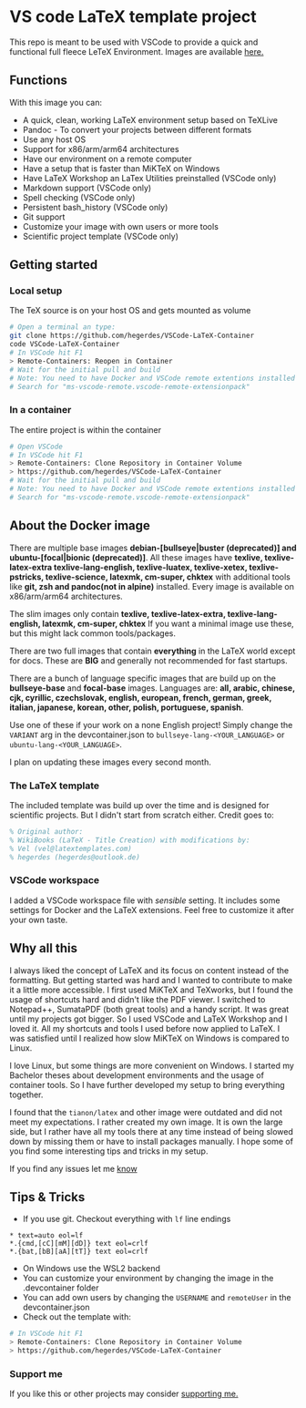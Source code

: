 # VS code LaTeX template project

This repo is meant to be used with VSCode to provide a quick and functional full fleece LeTeX Environment. Images are available [here.](https://hub.docker.com/r/hegerdes/vscode-latex)

## Functions
With this image you can:
 * A quick, clean, working LaTeX environment setup based on TeXLive
 * Pandoc - To convert your projects between different formats
 * Use any host OS
 * Support for x86/arm/arm64 architectures
 * Have our environment on a remote computer
 * Have a setup that is faster than MiKTeX on Windows
 * Have LaTeX Workshop an LaTex Utilities preinstalled (VSCode only)
 * Markdown support (VSCode only)
 * Spell checking (VSCode only)
 * Persistent bash_history (VSCode only)
 * Git support
 * Customize your image with own users or more tools
 * Scientific project template (VSCode only)


## Getting started
### Local setup 
The TeX source is on your host OS and gets mounted as volume
```bash
# Open a terminal an type:
git clone https://github.com/hegerdes/VSCode-LaTeX-Container
code VSCode-LaTeX-Container
# In VSCode hit F1
> Remote-Containers: Reopen in Container
# Wait for the initial pull and build
# Note: You need to have Docker and VSCode remote extentions installed
# Search for "ms-vscode-remote.vscode-remote-extensionpack"
```

### In a container
The entire project is within the container
```bash
# Open VSCode
# In VSCode hit F1
> Remote-Containers: Clone Repository in Container Volume
> https://github.com/hegerdes/VSCode-LaTeX-Container
# Wait for the initial pull and build
# Note: You need to have Docker and VSCode remote extentions installed
# Search for "ms-vscode-remote.vscode-remote-extensionpack"
```

## About the Docker image
There are multiple base images **debian-[bullseye|buster (deprecated)] and ubuntu-[focal|bionic (deprecated)]**. All these images have **texlive, texlive-latex-extra texlive-lang-english, texlive-luatex, texlive-xetex, texlive-pstricks, texlive-science, latexmk, cm-super, chktex** with additional tools like **git, zsh and pandoc(not in alpine)** installed. Every image is available on x86/arm/arm64 architectures.

The slim images only contain **texlive, texlive-latex-extra, texlive-lang-english, latexmk, cm-super, chktex**
If you want a minimal image use these, but this might lack common tools/packages.

There are two full images that contain **everything** in the LaTeX world except for docs. These are **BIG** and generally not recommended for fast startups.

There are a bunch of language specific images that are build up on the **bullseye-base** and **focal-base** images. Languages are: **all, arabic, chinese, cjk, cyrillic, czechslovak, english, european, french, german, greek, italian, japanese, korean, other, polish, portuguese, spanish**.

Use one of these if your work on a none English project! Simply change the `VARIANT` arg in the devcontainer.json to `bullseye-lang-<YOUR_LANGUAGE>` or `ubuntu-lang-<YOUR_LANGUAGE>`.

I plan on updating these images every second month.

### The LaTeX template
The included template was build up over the time and is designed for scientific projects. But I didn't start from scratch either. Credit goes to:
```LaTeX
% Original author:
% WikiBooks (LaTeX - Title Creation) with modifications by:
% Vel (vel@latextemplates.com)
% hegerdes (hegerdes@outlook.de)
```

### VSCode workspace
I added a VSCode workspace file with *sensible* setting. It includes some settings for Docker and the LaTeX extensions. Feel free to customize it after your own taste.

## Why all this
I always liked the concept of LaTeX and its focus on content instead of the formatting. But getting started was hard and I wanted to contribute to make it a little more accessible. I first used MiKTeX and TeXworks, but I found the usage of shortcuts hard and didn't like the PDF viewer. I switched to Notepad++, SumataPDF (both great tools) and a handy script. It was great until my projects got bigger. So I used VSCode and LaTeX Workshop and I loved it. All my shortcuts and tools I used before now applied to LaTeX. I was satisfied until I realized how slow MiKTeX on Windows is compared to Linux.

I love Linux, but some things are more convenient on Windows. I started my Bachelor theses about development environments and the usage of container tools. So I have further developed my setup to bring everything together.

I found that the `tianon/latex` and other image were outdated and did not meet my expectations. I rather created my own image. It is own the large side, but I rather have all my tools there at any time instead of being slowed down by missing them or have to install packages manually. I hope some of you find some interesting tips and tricks in my setup.


If you find any issues let me [know](https://github.com/hegerdes/VSCode-LaTeX-Container/issues)

## Tips & Tricks
 * If you use git. Checkout everything with `lf` line endings
```text
* text=auto eol=lf
*.{cmd,[cC][mM][dD]} text eol=crlf
*.{bat,[bB][aA][tT]} text eol=crlf
```
 * On Windows use the WSL2 backend
 * You can customize your environment by changing the image in the .devcontainer folder
 * You can add own users by changing the `USERNAME` and `remoteUser` in the devcontainer.json
 * Check out the template with:
```bash
# In VSCode hit F1
> Remote-Containers: Clone Repository in Container Volume
> https://github.com/hegerdes/VSCode-LaTeX-Container
```

### Support me
If you like this or other projects may consider [supporting me.](https://paypal.me/hegerdes?locale.x=de_DE)

